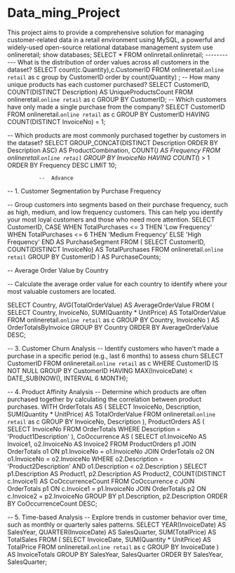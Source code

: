 # Data_ming_Project
This project aims to provide a comprehensive solution for managing customer-related data in a retail environment using MySQL, a powerful and widely-used open-source relational database management system
use onlineretail;
show databases;
SELECT * FROM onlinretail.onlinretail;
----------- What is the distribution of order values across all customers in the dataset?
SELECT count(c.Quantity),c.CustomerID
FROM onlineretail.`online retail` as c
group by CustomerID
order by count(Quantity) ;
 --   How many unique products has each customer purchased?
SELECT CustomerID, COUNT(DISTINCT Description) AS UniqueProductsCount
FROM onlineretail.`online retail` as c
GROUP BY CustomerID;
 --    Which customers have only made a single purchase from the company?
SELECT CustomerID
FROM onlineretail.`online retail` as c
GROUP BY CustomerID
HAVING COUNT(DISTINCT InvoiceNo) = 1;

--  Which products are most commonly purchased together by customers in the dataset?
SELECT GROUP_CONCAT(DISTINCT Description ORDER BY Description ASC) AS ProductCombination,
       COUNT(*) AS Frequency
FROM onlineretail.`online retail`
GROUP BY InvoiceNo
HAVING COUNT(*) > 1
ORDER BY Frequency DESC
LIMIT 10;



              --  Advance
-- 1.      Customer Segmentation by Purchase Frequency

-- Group customers into segments based on their purchase frequency, such as high, medium, and low frequency customers. This can help you identify your most loyal customers and those who need more attention.
SELECT CustomerID,
       CASE
           WHEN TotalPurchases <= 3 THEN 'Low Frequency'
           WHEN TotalPurchases <= 6 THEN 'Medium Frequency'
           ELSE 'High Frequency'
       END AS PurchaseSegment
FROM (
    SELECT CustomerID, COUNT(DISTINCT InvoiceNo) AS TotalPurchases
    FROM onlineretail.`online retail`
    GROUP BY CustomerID
) AS PurchaseCounts;


-- Average Order Value by Country

-- Calculate the average order value for each country to identify where your most valuable customers are located.

SELECT Country,
       AVG(TotalOrderValue) AS AverageOrderValue
FROM (
    SELECT Country, InvoiceNo, SUM(Quantity * UnitPrice) AS TotalOrderValue
    FROM onlineretail.`online retail` as c
    GROUP BY Country, InvoiceNo
) AS OrderTotalsByInvoice
GROUP BY Country
ORDER BY AverageOrderValue DESC;


-- 3. Customer Churn Analysis
-- Identify customers who haven't made a purchase in a specific period (e.g., last 6 months) to assess churn
SELECT CustomerID
FROM onlineretail.`online retail` as c
WHERE CustomerID IS NOT NULL
GROUP BY CustomerID
HAVING MAX(InvoiceDate) < DATE_SUB(NOW(), INTERVAL 6 MONTH);


-- 4. Product Affinity Analysis
-- Determine which products are often purchased together by calculating the correlation between product purchases.
WITH OrderTotals AS (
    SELECT InvoiceNo, Description, SUM(Quantity * UnitPrice) AS TotalOrderValue
   FROM onlineretail.`online retail` as c
    GROUP BY InvoiceNo, Description
),
ProductOrders AS (
    SELECT InvoiceNo
    FROM OrderTotals
    WHERE Description = 'Product1Description'
),
CoOccurrence AS (
    SELECT o1.InvoiceNo AS Invoice1, o2.InvoiceNo AS Invoice2
    FROM ProductOrders p1
    JOIN OrderTotals o1 ON p1.InvoiceNo = o1.InvoiceNo
    JOIN OrderTotals o2 ON o1.InvoiceNo = o2.InvoiceNo
    WHERE o2.Description = 'Product2Description' AND o1.Description < o2.Description
)
SELECT p1.Description AS Product1,
       p2.Description AS Product2,
       COUNT(DISTINCT c.Invoice1) AS CoOccurrenceCount
FROM CoOccurrence c
JOIN OrderTotals p1 ON c.Invoice1 = p1.InvoiceNo
JOIN OrderTotals p2 ON c.Invoice2 = p2.InvoiceNo
GROUP BY p1.Description, p2.Description
ORDER BY CoOccurrenceCount DESC;

-- 5. Time-based Analysis
-- Explore trends in customer behavior over time, such as monthly or quarterly sales patterns.
SELECT YEAR(InvoiceDate) AS SalesYear,
       QUARTER(InvoiceDate) AS SalesQuarter,
       SUM(TotalPrice) AS TotalSales
FROM (
    SELECT InvoiceDate, SUM(Quantity * UnitPrice) AS TotalPrice
    FROM onlineretail.`online retail` as c
    GROUP BY InvoiceDate
) AS InvoiceTotals
GROUP BY SalesYear, SalesQuarter
ORDER BY SalesYear, SalesQuarter;
